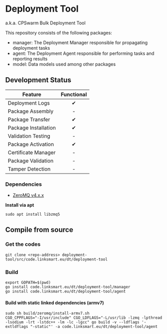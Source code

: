 # Deployment Tool 
a.k.a. CPSwarm Bulk Deployment Tool

This repository consists of the following packages:
* manager: The Deployment Manager responsible for propagating deployment tasks
* agent: The Deployment Agent responsible for performing tasks and reporting results
* model: Data models used among other packages

## Development Status
| Feature                          | Functional |
|----------------------------------|:----------:|
| Deployment Logs                  | ✔          |
| Package Assembly                 | -          |
| Package Transfer                 | ✔          |
| Package Installation             | ✔          |
| Validation Testing               | -          |
| Package Activation               | ✔          |
| Certificate Manager              | -          |
| Package Validation               | -          |
| Tamper Detection                 | -          |

### Dependencies
* [ZeroMQ v4.x.x](http://zeromq.org/intro:get-the-software)

**Install via apt**
```
sudo apt install libzmq5
```

## Compile from source
### Get the codes
```
git clone <repo-address> deployment-tool/src/code.linksmart.eu/dt/deployment-tool
```

### Build
```
export GOPATH=$(pwd)
go install code.linksmart.eu/dt/deployment-tool/manager
go install code.linksmart.eu/dt/deployment-tool/agent
```

#### Build with static linked dependencies (armv7)
```
sudo sh build/zeromq/install-armv7.sh
CGO_CPPFLAGS="-I/usr/include" CGO_LDFLAGS="-L/usr/lib -lzmq -lpthread -lsodium -lrt -lstdc++ -lm -lc -lgcc" go build -v --ldflags '-extldflags "-static"' -a code.linksmart.eu/dt/deployment-tool/agent
```